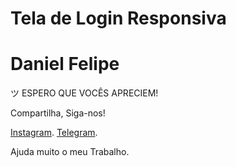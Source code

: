 # Tela de Login Responsiva

<h1>Daniel Felipe</h1>
ツ ESPERO QUE VOCÊS APRECIEM!

Compartilha, Siga-nos!

<a href="https://www.instagram.com/danielmarinsoficial/">Instagram</a>.
<a href="https://t.me/danielfelipe">Telegram</a>.

Ajuda muito o meu Trabalho.